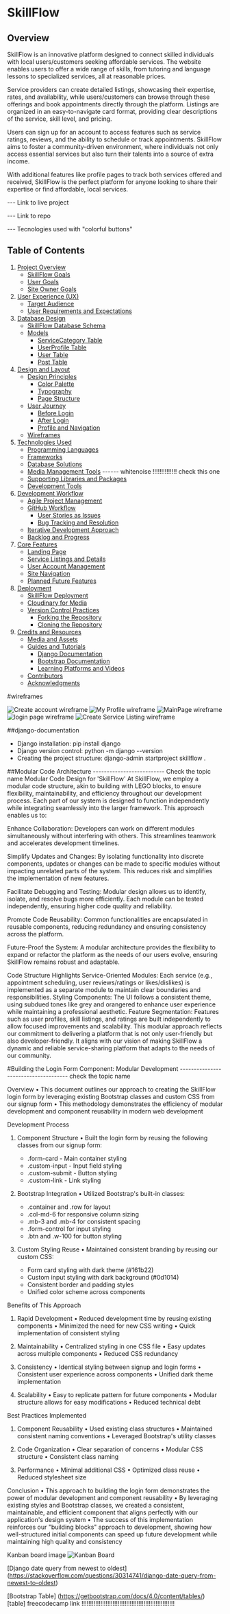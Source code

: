 # SkillFlow

## Overview

SkillFlow is an innovative platform designed to connect skilled individuals with local users/customers seeking affordable services. The website enables users to offer a wide range of skills, from tutoring and language lessons to specialized services, all at reasonable prices.

Service providers can create detailed listings, showcasing their expertise, rates, and availability, while users/customers can browse through these offerings and book appointments directly through the platform. Listings are organized in an easy-to-navigate card format, providing clear descriptions of the service, skill level, and pricing.

Users can sign up for an account to access features such as service ratings, reviews, and the ability to schedule or track appointments. SkillFlow aims to foster a community-driven environment, where individuals not only access essential services but also turn their talents into a source of extra income.

With additional features like profile pages to track both services offered and received, SkillFlow is the perfect platform for anyone looking to share their expertise or find affordable, local services.



--- Link to live project

--- Link to repo

--- Tecnologies used with "colorful buttons"

## Table of Contents
1. [Project Overview](#project-overview)
    - [SkillFlow Goals](#skillflow-goals)
    - [User Goals](#user-goals)
    - [Site Owner Goals](#site-owner-goals)
2. [User Experience (UX)](#user-experience-ux)
    - [Target Audience](#target-audience)
    - [User Requirements and Expectations](#user-requirements-and-expectations)
3. [Database Design](#database-design)
    - [SkillFlow Database Schema](#skillflow-database-schema)
    - [Models](#models)    
        - [ServiceCategory Table](#servicecategory-table)
        - [UserProfile Table](#userprofile-table)
        - [User Table](#user-table)
        - [Post Table](#post-table)
4. [Design and Layout](#design-and-layout)
    - [Design Principles](#design-principles)
        - [Color Palette](#color-palette)
        - [Typography](#typography)
        - [Page Structure](#page-structure)
    - [User Journey](#user-journey)
        - [Before Login](#before-login)
        - [After Login](#after-login)
        - [Profile and Navigation](#profile-and-navigation)
    - [Wireframes](#wireframes)
5. [Technologies Used](#technologies-used)
    - [Programming Languages](#programming-languages)
    - [Frameworks](#frameworks)
    - [Database Solutions](#database-solutions)
    - [Media Management Tools](#media-management-tools) ------ whitenoise !!!!!!!!!!!!!! check this one
    - [Supporting Libraries and Packages](#supporting-libraries-and-packages)
    - [Development Tools](#development-tools)
6. [Development Workflow](#development-workflow)
    - [Agile Project Management](#agile-project-management)
    - [GitHub Workflow](#github-workflow)
        - [User Stories as Issues](#user-stories-as-issues)
        - [Bug Tracking and Resolution](#bug-tracking-and-resolution)
    - [Iterative Development Approach](#iterative-development-approach)
    - [Backlog and Progress](#backlog-and-progress)
7. [Core Features](#core-features)
    - [Landing Page](#landing-page)
    - [Service Listings and Details](#service-listings-and-details)
    - [User Account Management](#user-account-management)
    - [Site Navigation](#site-navigation)
    - [Planned Future Features](#planned-future-features)
8. [Deployment](#deployment)
    - [SkillFlow Deployment](#skillflow-deployment)
    - [Cloudinary for Media](#cloudinary-for-media)
    - [Version Control Practices](#version-control-practices)
        - [Forking the Repository](#forking-the-repository)
        - [Cloning the Repository](#cloning-the-repository)
9. [Credits and Resources](#credits-and-resources)
    - [Media and Assets](#media-and-assets)
    - [Guides and Tutorials](#guides-and-tutorials)
        - [Django Documentation](#django-documentation)
        - [Bootstrap Documentation](#bootstrap-documentation)
        - [Learning Platforms and Videos](#learning-platforms-and-videos)
    - [Contributors](#contributors)
    - [Acknowledgments](#acknowledgments)


#wireframes

![Create account wireframe](https://github.com/user-attachments/assets/97a923fa-d13f-4e3a-8b93-e2145cb527f6)
![My Profile wireframe](https://github.com/user-attachments/assets/4985c489-6445-4da8-a343-e8f94227c715)
![MainPage wireframe](https://github.com/user-attachments/assets/dcd055c7-eb1c-41be-a5fd-d5eac3ee774a)
![login page wireframe](https://github.com/user-attachments/assets/ea3ab44b-2cfa-4149-a580-668de25ed0fc)
![Create Service Listing wireframe](https://github.com/user-attachments/assets/e2dda422-5a1e-427d-8e4f-b1d46f75885e)




##django-documentation
- Django installation: pip install django
- Django version control: python -m django --version
- Creating the project structure: django-admin startproject skillflow .








##Modular Code Architecture -------------------------- Check the topic name
Modular Code Design for 'SkillFlow'
At SkillFlow, we employ a modular code structure, akin to building with LEGO blocks, to ensure flexibility, maintainability, and efficiency throughout our development process. Each part of our system is designed to function independently while integrating seamlessly into the larger framework. This approach enables us to:

Enhance Collaboration:
Developers can work on different modules simultaneously without interfering with others. This streamlines teamwork and accelerates development timelines.

Simplify Updates and Changes:
By isolating functionality into discrete components, updates or changes can be made to specific modules without impacting unrelated parts of the system. This reduces risk and simplifies the implementation of new features.

Facilitate Debugging and Testing:
Modular design allows us to identify, isolate, and resolve bugs more efficiently. Each module can be tested independently, ensuring higher code quality and reliability.

Promote Code Reusability:
Common functionalities are encapsulated in reusable components, reducing redundancy and ensuring consistency across the platform.

Future-Proof the System:
A modular architecture provides the flexibility to expand or refactor the platform as the needs of our users evolve, ensuring SkillFlow remains robust and adaptable.

Code Structure Highlights
Service-Oriented Modules: Each service (e.g., appointment scheduling, user reviews/ratings or likes/dislikes) is implemented as a separate module to maintain clear boundaries and responsibilities.
Styling Components: The UI follows a consistent theme, using subdued tones like grey and orangered to enhance user experience while maintaining a professional aesthetic.
Feature Segmentation: Features such as user profiles, skill listings, and ratings are built independently to allow focused improvements and scalability.
This modular approach reflects our commitment to delivering a platform that is not only user-friendly but also developer-friendly. It aligns with our vision of making SkillFlow a dynamic and reliable service-sharing platform that adapts to the needs of our community.




#Building the Login Form Component: Modular Development ------------------------------------- check the topic name

Overview
• This document outlines our approach to creating the SkillFlow login form by leveraging existing Bootstrap classes and custom CSS from our signup form
• This methodology demonstrates the efficiency of modular development and component reusability in modern web development

Development Process

1. Component Structure
   • Built the login form by reusing the following classes from our signup form:
     - .form-card - Main container styling
     - .custom-input - Input field styling
     - .custom-submit - Button styling
     - .custom-link - Link styling

2. Bootstrap Integration
   • Utilized Bootstrap's built-in classes:
     - .container and .row for layout
     - .col-md-6 for responsive column sizing
     - .mb-3 and .mb-4 for consistent spacing
     - .form-control for input styling
     - .btn and .w-100 for button styling

3. Custom Styling Reuse
   • Maintained consistent branding by reusing our custom CSS:
     - Form card styling with dark theme (#161b22)
     - Custom input styling with dark background (#0d1014)
     - Consistent border and padding styles
     - Unified color scheme across components

Benefits of This Approach

1. Rapid Development
   • Reduced development time by reusing existing components
   • Minimized the need for new CSS writing
   • Quick implementation of consistent styling

2. Maintainability
   • Centralized styling in one CSS file
   • Easy updates across multiple components
   • Reduced CSS redundancy

3. Consistency
   • Identical styling between signup and login forms
   • Consistent user experience across components
   • Unified dark theme implementation

4. Scalability
   • Easy to replicate pattern for future components
   • Modular structure allows for easy modifications
   • Reduced technical debt

Best Practices Implemented

1. Component Reusability
   • Used existing class structures
   • Maintained consistent naming conventions
   • Leveraged Bootstrap's utility classes

2. Code Organization
   • Clear separation of concerns
   • Modular CSS structure
   • Consistent class naming

3. Performance
   • Minimal additional CSS
   • Optimized class reuse
   • Reduced stylesheet size

Conclusion
• This approach to building the login form demonstrates the power of modular development and component reusability
• By leveraging existing styles and Bootstrap classes, we created a consistent, maintainable, and efficient component that aligns perfectly with our application's design system
• The success of this implementation reinforces our "building blocks" approach to development, showing how well-structured initial components can speed up future development while maintaining high quality and consistency






Kanban board image
![Kanban Board ](https://github.com/user-attachments/assets/042f91f3-e415-41fe-8b0d-47476ee6a6a2)



[Django date query from newest to oldest] (https://stackoverflow.com/questions/30314741/django-date-query-from-newest-to-oldest)


[Bootstrap Table] (https://getbootstrap.com/docs/4.0/content/tables/)
[table] freecodecamp link !!!!!!!!!!!!!!!!!!!!!!!!!!!!!!!!!!!!!!!!!!!!!!!!!!!!!!